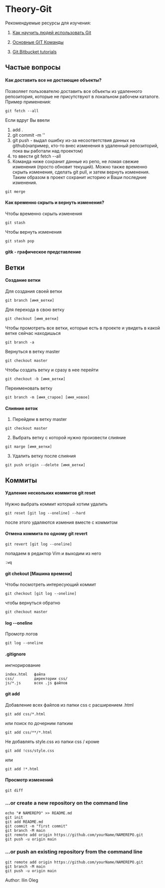 # Theory-Git

Рекомендуемые ресурсы для изучения:

1) [Как научить людей использовать Git](https://habr.com/ru/post/437000/)

2) [Основные GIT Команды](https://www.hostinger.ru/rukovodstva/osnovnie-git-komandy)

3) [Git.Bitbucket tutorials](https://www.atlassian.com/git/tutorials/comparing-workflows)

## Частые вопросы

#### Как доставить все не достающие объекты?

Позволяет пользователю доставить все объекты из удаленного репозитория, которые не присутствуют в локальном рабочем каталоге. Пример применения:

```
git fetch --all
```
Если вдруг Вы ввели 
1. add .
2. git commit -m ''
3. git push - выдал ошибку из-за несоответствия данных на github(например, кто-то внес изменения в удаленный репозиторий, пока вы работали над проектом)
4. то ввести git fetch --all
5. Команда ниже сохранит данные из репо, не ломая свежие изменения (просто обновит текущий). Можно также временно скрыть изменения, сделать git pull, и затем вернуть изменения. Таким образом в проект сохранит историю и Ваши последние изменения.
```
git merge
```

#### Как временно скрыть и вернуть изменения?

Чтобы временно скрыть изменения
```
git stash 
```

Чтобы вернуть изменения 
```
git stash pop
```

#### gitk - графическое представление

#### 

## Ветки

#### Создание ветки

Для создания своей ветки 

```
git branch [имя_ветки]
```

Для перехода в свою ветку

```
git checkout [имя_ветки]
```

Чтобы промотреть все ветки, которые есть в проекте и увидеть в какой ветке сейчас находишься

```
git branch -a
```

Вернуться в ветку master

```
git checkout master
```

Чтобы создать ветку и сразу в нее перейти 

```
git checkout -b [имя_ветки]
```


Переименовать ветку
```
git branch -m [имя_старое] [имя_новое]
```


#### Слияние веток

1) Перейдем в ветку master

```
git checkout master 
```

2) Выбрать ветку с которой нужно произвести слияние

```
git marge [имя_ветки]
```
3) Удалить ветку после слияния 

```
git push origin --delete [имя_ветки]
```

## Коммиты

#### Удаление нескольких коммитов git reset

Нужно выбрать коммит который хотим удалить 
```
git reset [git log --oneline] --hard
```
после этого удаляются измения вместе с коммитом


#### Отмена коммита по одному git revert

```
git revert [git log --oneline]
```
попадаем в редактор Vim и выходим из него

```
:wq
```

#### git chekout [Машина времени]

Чтобы посмотреть интересующий коммит 

```
git checkout [git log --oneline]
```

чтобы вернуться обратно

```
git checkout master
```

#### log --oneline

Промотр логов

```
git log --oneline
```


#### .gitignore

ингнорирование
```
index.html   файла
css/         директории css/
js/*.js      всех .js файлов            
``` 


#### git add
Добавление всех файлов из папки css с расширением .html

```
git add css/*.html
```
или поиск по дочерним папким

```
git add css/**/*.html
```

Не добавлять style.css из папки css / кроме

```
git add !css/style.css
```
или 
```
git add !*.html
```

#### Просмотр изменений 

```
git diff
```


### …or create a new repository on the command line
```git
echo "# NAMEREPO" >> README.md
git init
git add README.md
git commit -m "first commit"
git branch -M main
git remote add origin https://github.com/yourName/NAMEREPO.git
git push -u origin main
```

### …or push an existing repository from the command line
```git
git remote add origin https://github.com/yourName/NAMEREPO.git
git branch -M main
git push -u origin main
```

Author: Ilin Oleg
